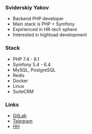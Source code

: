 ### Sviderskiy Yakov
- Backend PHP developer
- Main stack is PHP + Symfony
- Expirienced in HR-tech sphere
- Interested in highload development

### Stack 
- PHP 7.4 - 8.1
- Symfony 5.4 - 6.4
- MySQL, PostgreSQL
- Redis
- Docker
- Linux
- SuiteCRM

### Links
- [GitLab](https://gitlab.com/jvcxb666)
- [Telegram](https://t.me/jsvdrs)
- [HH](https://hh.ru/resume/89213225ff084d81040039ed1f6975784a6f73)